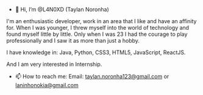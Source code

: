 - 👋 Hi, I’m @L4N0XD (Taylan Noronha)

I'm an enthusiastic developer, work in an area that I like and have an affinity for. 
When I was younger, I threw myself into the world of technology and found myself little by little. 
Only when I was 23 I had the courage to play professionally and I saw it as more than just a hobby.

I have knowledge in:
Java, Python, CSS3, HTML5, JavaScript, ReactJS.

And I am very interested in Internship.

- 📫 How to reach me:
Email: taylan.noronha123@gmail.com or laninhonokia@gmail.com

<!---
L4N0XD/L4N0XD is a ✨ special ✨ repository because its `README.md` (this file) appears on your GitHub profile.
You can click the Preview link to take a look at your changes.
--->
